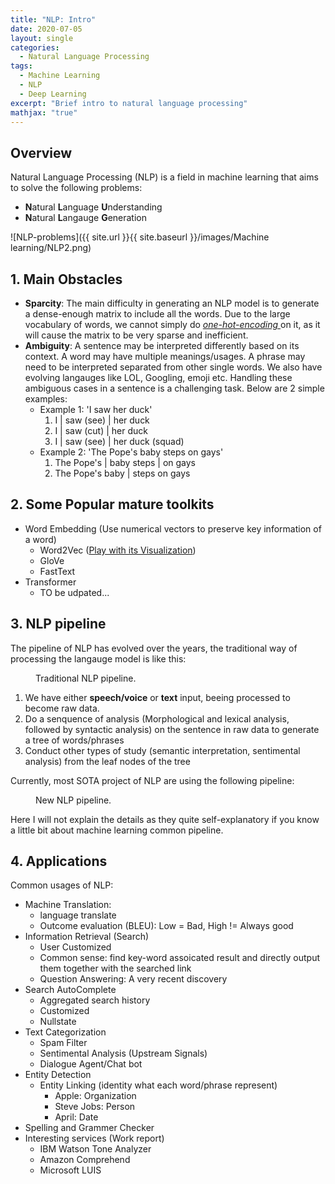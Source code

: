 ```yaml
---
title: "NLP: Intro"
date: 2020-07-05
layout: single
categories:
  - Natural Language Processing
tags: 
  - Machine Learning
  - NLP
  - Deep Learning
excerpt: "Brief intro to natural language processing"
mathjax: "true"
---
```


## Overview
Natural Language Processing (NLP) is a field in machine learning that aims to solve the following problems:
- **N**atural **L**anguage **U**nderstanding
- **N**atural **L**angauge **G**eneration


![NLP-problems]({{ site.url }}{{ site.baseurl }}/images/Machine learning/NLP2.png)

## 1. Main Obstacles
- __Sparcity__: The main difficulty in generating an NLP model is to generate a dense-enough matrix to include all the words. Due to the large vocabulary of words, we cannot simply do _[one-hot-encoding ](https://en.wikipedia.org/wiki/One-hot "One-hot wiki")_ on it, as it will cause the matrix to be very sparse and inefficient.
- __Ambiguity__: A sentence may be interpreted differently based on its context. A word may have multiple meanings/usages. A phrase may need to be interpreted separated from other single words. We also have evolving langauges like LOL, Googling, emoji etc. Handling these ambiguous cases in a sentence is a challenging task. Below are 2 simple examples:
    - Example 1: 'I saw her duck'
        1. I | saw (see) | her duck
        2. I | saw (cut) | her duck
        3. I | saw (see) | her duck (squad)
    - Example 2: 'The Pope's baby steps on gays'
        1. The Pope's | baby steps | on gays
        2. The Pope's baby | steps on gays

## 2. Some Popular mature toolkits
- Word Embedding (Use numerical vectors to preserve key information of a word)
    - Word2Vec ([Play with its Visualization](https://projector.tensorflow.org/ 'Embedding projector'))
    - GloVe
    - FastText
- Transformer
    - TO be udpated...

## 3. NLP pipeline
The pipeline of NLP has evolved over the years, the traditional way of processing the langauge model is like this:
<figure style="width: 600px" class="align-right">
  <img src="{{ site.url }}{{ site.baseurl }}/images/Machine learning/NLP_pipeline.png" alt="">
  <figcaption>Traditional NLP pipeline.</figcaption>
</figure>

1. We have either __speech/voice__ or __text__ input, beeing processed to become raw data.
2. Do a senquence of analysis (Morphological and lexical analysis, followed by syntactic analysis) on the sentence in raw data to generate a tree of words/phrases
3. Conduct other types of study (semantic interpretation, sentimental analysis) from the leaf nodes of the tree

Currently, most SOTA project of NLP are using the following pipeline:
<figure style="width: 610px" class="align-right">
  <img src="{{ site.url }}{{ site.baseurl }}/images/Machine learning/NLP_pipeline_new.png" alt="">
  <figcaption>New NLP pipeline.</figcaption>
</figure>

Here I will not explain the details as they quite self-explanatory if you know a little bit about machine learning common pipeline. 

## 4. Applications
Common usages of NLP:
- Machine Translation:
    - language translate
    - Outcome evaluation (BLEU): Low = Bad, High != Always good
- Information Retrieval (Search)
    - User Customized
    - Common sense: find key-word assoicated result and directly output them together with the searched link
    - Question Answering: A very recent discovery
- Search AutoComplete
    - Aggregated search history
    - Customized
    - Nullstate
- Text Categorization
    - Spam Filter
    - Sentimental Analysis (Upstream Signals)
    - Dialogue Agent/Chat bot
- Entity Detection
    - Entity Linking (identity what each word/phrase represent)
        - Apple: Organization
        - Steve Jobs: Person
        - April: Date
- Spelling and Grammer Checker
- Interesting services (Work report)
    - IBM Watson Tone Analyzer
    - Amazon Comprehend
    - Microsoft LUIS
